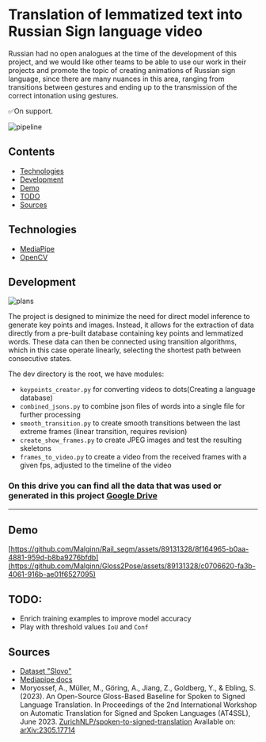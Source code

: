 # Translation of lemmatized text into Russian Sign language video
Russian had no open analogues at the time of the development of this project, and we would like other teams to be able to use our work in their projects and promote the topic of creating animations of Russian sign language, since there are many nuances in this area, ranging from transitions between gestures and ending up to the transmission of the correct intonation using gestures.

✅On support.

![pipeline](https://github.com/Malginn/Gloss2Pose/assets/89131328/5dd50837-0593-4f08-92b1-9d6905790814)

## Contents
- [Technologies](#Technologies)
- [Development](#Development)
- [Demo](#Demo)
- [TODO](#TODO)
- [Sources](#Sources)

## <a name="Technologies">Technologies</a>
- [MediaPipe](https://mediapipe.readthedocs.io/en/latest/)
- [OpenCV](https://opencv.org/)

## <a name="Development">Development</a>
![plans](https://github.com/Malginn/Gloss2Pose/assets/89131328/a2f84837-0d4b-486a-9fc1-eb16e6b60cc5)

The project is designed to minimize the need for direct model inference to generate key points and images. Instead, it allows for the extraction of data directly from a pre-built database containing key points and lemmatized words. These data can then be connected using transition algorithms, which in this case operate linearly, selecting the shortest path between consecutive states.

The dev directory is the root, we have modules:
- `keypoints_creator.py` for converting videos to dots(Creating a language database)
- `combined_jsons.py` to combine json files of words into a single file for further processing
- `smooth_transition.py` to create smooth transitions between the last extreme frames (linear transition, requires revision)
- `create_show_frames.py` to create JPEG images and test the resulting skeletons
- `frames_to_video.py` to create a video from the received frames with a given fps, adjusted to the timeline of the video

### On this __drive__ you can find all the data that was used or generated in this project [Google Drive](https://drive.google.com/drive/folders/1fTvgyfbYXH-9kYn9OYU3ISHZQnuNmelm?usp=sharing)
-----------

## <a name="Demo">Demo</a>

[https://github.com/Malginn/Rail_segm/assets/89131328/8f164965-b0aa-4881-959d-b8ba9276bfdb](https://github.com/Malginn/Gloss2Pose/assets/89131328/c0706620-fa3b-4061-916b-ae01f6527095)

## <a name="TODO">TODO</a>:
- Enrich training examples to improve model accuracy
- Play with threshold values `IoU` and `Conf`


## <a name="Sources">Sources</a>
- [Dataset "Slovo"](https://developers.sber.ru/portal/products/slovo)
- [Mediapipe docs](https://mediapipe.readthedocs.io/en/latest/)
- Moryossef, A., Müller, M., Göring, A., Jiang, Z., Goldberg, Y., & Ebling, S. (2023). An Open-Source Gloss-Based Baseline for Spoken to Signed Language Translation. In Proceedings of the 2nd International Workshop on Automatic Translation for Signed and Spoken Languages (AT4SSL), June 2023. [ZurichNLP/spoken-to-signed-translation](https://github.com/ZurichNLP/spoken-to-signed-translation) Available on: [arXiv:2305.17714](https://arxiv.org/abs/2305.17714)
